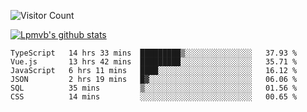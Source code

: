 ![Visitor Count](https://profile-counter.glitch.me/Lpmvb/count.svg)

[![Lpmvb's github stats](https://github-readme-stats.vercel.app/api?username=lpmvb&show_icons=true&title_color=fff&icon_color=79ff97&text_color=9f9f9f&bg_color=151515)](https://github.com/anuraghazra/github-readme-stats)

<!--
Here are some ideas to get you started:

- 🔭 I’m currently working on ...
- 🌱 I’m currently learning ...
- 👯 I’m looking to collaborate on ...
- 🤔 I’m looking for help with ...
- 💬 Ask me about ...
- 📫 How to reach me: ...
- 😄 Pronouns: ...
- ⚡ Fun fact: ...
-->

<!--START_SECTION:waka-->

```text
TypeScript   14 hrs 33 mins  █████████▒░░░░░░░░░░░░░░░   37.93 %
Vue.js       13 hrs 42 mins  █████████░░░░░░░░░░░░░░░░   35.71 %
JavaScript   6 hrs 11 mins   ████░░░░░░░░░░░░░░░░░░░░░   16.12 %
JSON         2 hrs 19 mins   █▓░░░░░░░░░░░░░░░░░░░░░░░   06.06 %
SQL          35 mins         ▒░░░░░░░░░░░░░░░░░░░░░░░░   01.56 %
CSS          14 mins         ░░░░░░░░░░░░░░░░░░░░░░░░░   00.65 %
```

<!--END_SECTION:waka-->
